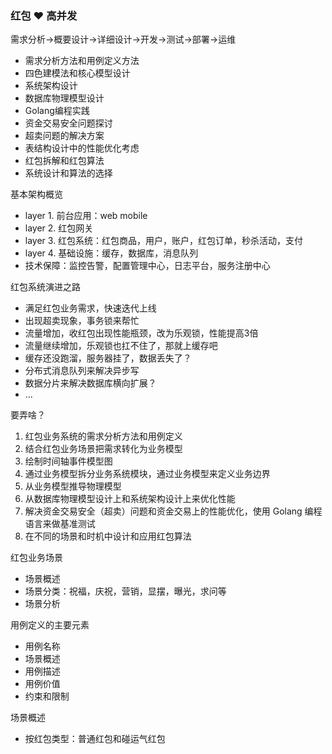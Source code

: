 ### 红包 ❤️ 高并发

需求分析->概要设计->详细设计->开发->测试->部署->运维 

* 需求分析方法和用例定义方法
* 四色建模法和核心模型设计
* 系统架构设计
* 数据库物理模型设计
* Golang编程实践
* 资金交易安全问题探讨
* 超卖问题的解决方案
* 表结构设计中的性能优化考虑
* 红包拆解和红包算法
* 系统设计和算法的选择

基本架构概览

* layer 1. 前台应用：web mobile
* layer 2. 红包网关
* layer 3. 红包系统：红包商品，用户，账户，红包订单，秒杀活动，支付
* layer 4. 基础设施：缓存，数据库，消息队列
* 技术保障：监控告警，配置管理中心，日志平台，服务注册中心

红包系统演进之路

* 满足红包业务需求，快速迭代上线
* 出现超卖现象，事务锁来帮忙
* 流量增加，收红包出现性能瓶颈，改为乐观锁，性能提高3倍
* 流量继续增加，乐观锁也扛不住了，那就上缓存吧
* 缓存还没跑溜，服务器挂了，数据丢失了？
* 分布式消息队列来解决异步写
* 数据分片来解决数据库横向扩展？
* ...

要弄啥？

1. 红包业务系统的需求分析方法和用例定义
2. 结合红包业务场景把需求转化为业务模型
3. 绘制时间轴事件模型图
4. 通过业务模型拆分业务系统模块，通过业务模型来定义业务边界
5. 从业务模型推导物理模型
6. 从数据库物理模型设计上和系统架构设计上来优化性能
7. 解决资金交易安全（超卖）问题和资金交易上的性能优化，使用 Golang 编程语言来做基准测试
8. 在不同的场景和时机中设计和应用红包算法


红包业务场景

* 场景概述
* 场景分类：祝福，庆祝，营销，显摆，曝光，求问等
* 场景分析

用例定义的主要元素

* 用例名称
* 场景概述
* 用例描述
* 用例价值
* 约束和限制

场景概述

* 按红包类型：普通红包和碰运气红包